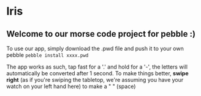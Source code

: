 # Iris

## Welcome to our morse code project for pebble :)

To use our app, simply download the .pwd file and push it to your own pebble 
```pebble install xxxx.pwd```

The app works as such, tap fast for a '.' and hold for a '-', the letters will automatically be converted after 1 second.
To make things better, __swipe right__ (as if you're swiping the tabletop, we're assuming you have your watch on your left hand here) to make a " " (space) 
